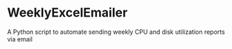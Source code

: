 # WeeklyExcelEmailer
A Python script to automate sending weekly CPU and disk utilization reports via email
